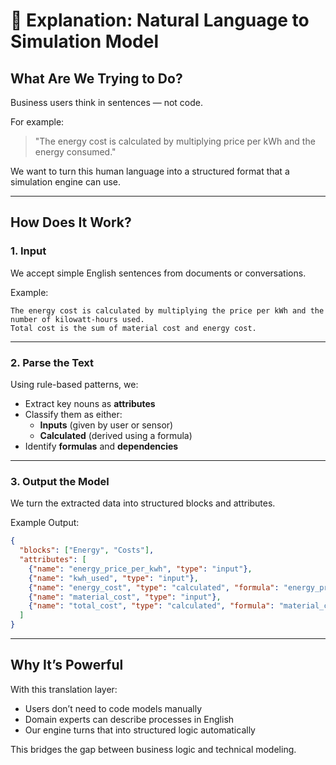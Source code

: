 
# 🧠 Explanation: Natural Language to Simulation Model

## What Are We Trying to Do?

Business users think in sentences — not code.

For example:
> "The energy cost is calculated by multiplying price per kWh and the energy consumed."

We want to turn this human language into a structured format that a simulation engine can use.

---

## How Does It Work?

### 1. Input
We accept simple English sentences from documents or conversations.

Example:
```
The energy cost is calculated by multiplying the price per kWh and the number of kilowatt-hours used.
Total cost is the sum of material cost and energy cost.
```

---

### 2. Parse the Text
Using rule-based patterns, we:
- Extract key nouns as **attributes**
- Classify them as either:
  - **Inputs** (given by user or sensor)
  - **Calculated** (derived using a formula)
- Identify **formulas** and **dependencies**

---

### 3. Output the Model
We turn the extracted data into structured blocks and attributes.

Example Output:
```json
{
  "blocks": ["Energy", "Costs"],
  "attributes": [
    {"name": "energy_price_per_kwh", "type": "input"},
    {"name": "kwh_used", "type": "input"},
    {"name": "energy_cost", "type": "calculated", "formula": "energy_price_per_kwh * kwh_used"},
    {"name": "material_cost", "type": "input"},
    {"name": "total_cost", "type": "calculated", "formula": "material_cost + energy_cost"}
  ]
}
```

---

## Why It’s Powerful

With this translation layer:
- Users don’t need to code models manually
- Domain experts can describe processes in English
- Our engine turns that into structured logic automatically

This bridges the gap between business logic and technical modeling.


